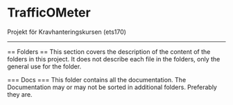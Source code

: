 TrafficOMeter
=============

Projekt för Kravhanteringskursen (ets170)

-------------

== Folders ==
	This section covers the description of the content of the folders in this project. It does not describe each file in the folders, only the general use for the folder.

=== Docs ===
	This folder contains all the documentation. The Documentation may or may not be sorted in additional folders. Preferably they are.


